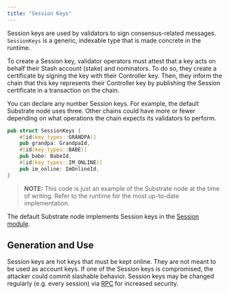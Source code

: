 ```yaml
---
title: "Session Keys"
---
```


Session keys are used by validators to sign consensus-related messages. `SessionKeys` is a generic, indexable type that is made concrete in the runtime.

To create a Session key, validator operators must attest that a key acts on behalf their Stash account (stake) and nominators. To do so, they create a certificate by signing the key with their Controller key. Then, they inform the chain that this key represents their Controller key by publishing the Session certificate in a transaction on the chain.

You can declare any number Session keys. For example, the default Substrate node uses three. Other chains could have more or fewer depending on what operations the chain expects its validators to perform.

```rust
pub struct SessionKeys {
	#[id(key_types::GRANDPA)]
	pub grandpa: GrandpaId,
	#[id(key_types::BABE)]
	pub babe: BabeId,
	#[id(key_types::IM_ONLINE)]
	pub im_online: ImOnlineId,
}
```

> **NOTE:** This code is just an example of the Substrate node at the time of writing. Refer to the runtime for the most up-to-date implementation.

The default Substrate node implements Session keys in the [Session module](/rustdocs/v1.0/srml_session/index.html).

## Generation and Use

Session keys are hot keys that must be kept online. They are not meant to be used as account keys. If one of the Session keys is compromised, the attacker could commit slashable behavior. Session keys may be changed regularly (e.g. every session) via [RPC](https://crates.parity.io/substrate_rpc/author/trait.AuthorApi.html#tymethod.rotate_keys) for increased security.

<!--Note: RPC link is to master and may break. v1.0 docs do not have the requisite endpoints.-->
